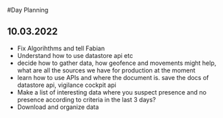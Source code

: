 #Day Planning

## 10.03.2022

- Fix Algorihthms and tell Fabian
- Understand how to use datastore api etc
- decide how to gather data, how geofence and movements might help, what are all the sources we have for production at the moment
- learn how to use APIs and where the document is. save the docs of datastore api, vigilance cockpit api
- Make a list of interesting data where you suspect presence and no presence according to criteria in the last 3 days?
- Download and organize data
